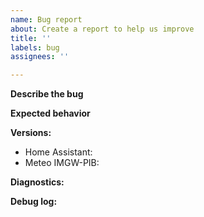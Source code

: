 ```yaml
---
name: Bug report
about: Create a report to help us improve
title: ''
labels: bug
assignees: ''

---
```


**Describe the bug**
<!--
  A clear and concise description of what the bug is.
-->


**Expected behavior**
<!--
  A clear and concise description of what you expected to happen.
-->


**Versions:**
 - Home Assistant: 
 - Meteo IMGW-PIB: 


**Diagnostics:**
<!--
  Please provide the diagnostics https://www.home-assistant.io/docs/configuration/troubleshooting/#download-diagnostics
-->


**Debug log:**
<!--
  Please provide a debug log file https://www.home-assistant.io/docs/configuration/troubleshooting/#enabling-debug-logging
-->

